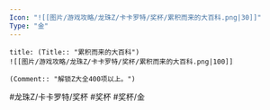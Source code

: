 ```yaml
---
Icon: "![[图片/游戏攻略/龙珠Z/卡卡罗特/奖杯/累积而来的大百科.png|30]]"
Type: "金"
---
```

```ad-common-gold-trophy
title: (Title:: "累积而来的大百科")
![[图片/游戏攻略/龙珠Z/卡卡罗特/奖杯/累积而来的大百科.png|100]]

(Comment:: "解锁Z大全400项以上。")
```

#龙珠Z/卡卡罗特/奖杯 #奖杯 #奖杯/金
